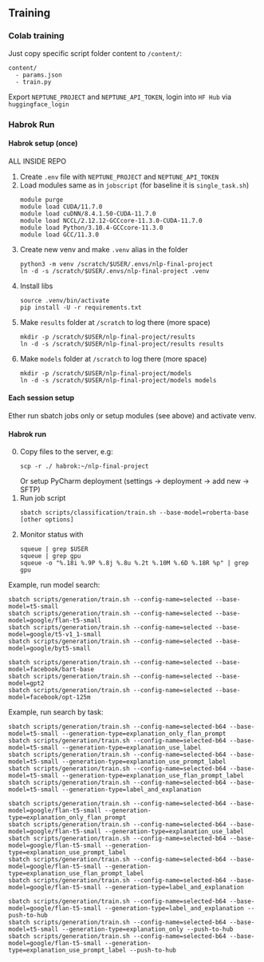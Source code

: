 ## Training

### Colab training 

Just copy specific script folder content to `/content/`: 
```shell
content/
  - params.json
  - train.py
```

Export `NEPTUNE_PROJECT` and `NEPTUNE_API_TOKEN`, login into `HF Hub` via `huggingface_login`


### Habrok Run

#### Habrok setup (once)

ALL INSIDE REPO 

1. Create `.env` file with `NEPTUNE_PROJECT` and `NEPTUNE_API_TOKEN`
2. Load modules same as in `jobscript` (for baseline it is `single_task.sh`)
   ```shell
   module purge
   module load CUDA/11.7.0
   module load cuDNN/8.4.1.50-CUDA-11.7.0
   module load NCCL/2.12.12-GCCcore-11.3.0-CUDA-11.7.0
   module load Python/3.10.4-GCCcore-11.3.0
   module load GCC/11.3.0
   ```
3. Create new venv and make `.venv` alias in the folder
    ```shell
    python3 -m venv /scratch/$USER/.envs/nlp-final-project
    ln -d -s /scratch/$USER/.envs/nlp-final-project .venv
    ```
4. Install libs 
    ```shell
    source .venv/bin/activate
    pip install -U -r requirements.txt
    ```
5. Make `results` folder at `/scratch` to log there (more space)
    ```shell
    mkdir -p /scratch/$USER/nlp-final-project/results
    ln -d -s /scratch/$USER/nlp-final-project/results results
6. Make `models` folder at `/scratch` to log there (more space)
    ```shell
    mkdir -p /scratch/$USER/nlp-final-project/models
    ln -d -s /scratch/$USER/nlp-final-project/models models
    ```
   
#### Each session setup 

Ether run sbatch jobs only or setup modules (see above) and activate venv. 
   
#### Habrok run

0. Copy files to the server, e.g:
   ```shell
   scp -r ./ habrok:~/nlp-final-project
   ```
   Or setup PyCharm deployment (settings -> deployment -> add new -> SFTP)
1. Run job script 
    ```shell
    sbatch scripts/classification/train.sh --base-model=roberta-base [other options]
    ```
2. Monitor status with 
    ```shell
    squeue | grep $USER
    squeue | grep gpu
    squeue -o "%.18i %.9P %.8j %.8u %.2t %.10M %.6D %.18R %p" | grep gpu
    ```


Example, run model search:
```shell
sbatch scripts/generation/train.sh --config-name=selected --base-model=t5-small
sbatch scripts/generation/train.sh --config-name=selected --base-model=google/flan-t5-small
sbatch scripts/generation/train.sh --config-name=selected --base-model=google/t5-v1_1-small
sbatch scripts/generation/train.sh --config-name=selected --base-model=google/byt5-small

sbatch scripts/generation/train.sh --config-name=selected --base-model=facebook/bart-base
sbatch scripts/generation/train.sh --config-name=selected --base-model=gpt2
sbatch scripts/generation/train.sh --config-name=selected --base-model=facebook/opt-125m
```

Example, run search by task:
```shell
sbatch scripts/generation/train.sh --config-name=selected-b64 --base-model=t5-small --generation-type=explanation_only_flan_prompt
sbatch scripts/generation/train.sh --config-name=selected-b64 --base-model=t5-small --generation-type=explanation_use_label
sbatch scripts/generation/train.sh --config-name=selected-b64 --base-model=t5-small --generation-type=explanation_use_prompt_label
sbatch scripts/generation/train.sh --config-name=selected-b64 --base-model=t5-small --generation-type=explanation_use_flan_prompt_label
sbatch scripts/generation/train.sh --config-name=selected-b64 --base-model=t5-small --generation-type=label_and_explanation

sbatch scripts/generation/train.sh --config-name=selected-b64 --base-model=google/flan-t5-small --generation-type=explanation_only_flan_prompt
sbatch scripts/generation/train.sh --config-name=selected-b64 --base-model=google/flan-t5-small --generation-type=explanation_use_label
sbatch scripts/generation/train.sh --config-name=selected-b64 --base-model=google/flan-t5-small --generation-type=explanation_use_prompt_label
sbatch scripts/generation/train.sh --config-name=selected-b64 --base-model=google/flan-t5-small --generation-type=explanation_use_flan_prompt_label
sbatch scripts/generation/train.sh --config-name=selected-b64 --base-model=google/flan-t5-small --generation-type=label_and_explanation
```


```shell
sbatch scripts/generation/train.sh --config-name=selected-b64 --base-model=google/flan-t5-small --generation-type=label_and_explanation --push-to-hub
sbatch scripts/generation/train.sh --config-name=selected-b64 --base-model=t5-small --generation-type=explanation_only --push-to-hub
sbatch scripts/generation/train.sh --config-name=selected-b64 --base-model=google/flan-t5-small --generation-type=explanation_use_prompt_label --push-to-hub
```